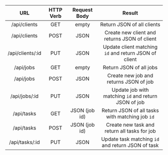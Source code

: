 |        URL         | HTTP Verb | Request Body  |                         Result                          |
|:------------------:|:---------:|:-------------:|:-------------------------------------------------------:|
| /api/clients       |    GET    |     empty     |                              Return JSON of all clients |
| /api/clients       |    POST   |     JSON      |            Create new client and returns JSON of client |
| /api/clients/:id   |    PUT    |     JSON      |   Update client matching `id` and return JSON of client |
| /api/jobs          |    GET    |     empty     |                                 Return JSON of all jobs |
| /api/jobs          |    POST   |     JSON      |                  Create new job and returns JSON of job |
| /api/jobs/:id      |    PUT    |     JSON      |    Update job with matching `id` and return JSON of job |
| /api/tasks         |    GET    | JSON (job id) |         Return JSON of all tasks with matching job `id` |
| /api/tasks         |    POST   | JSON (job id) |            Create new task and return all tasks for job |
| /api/tasks/:id     |    PUT    |     JSON      |       Update task matching `id` and return JSON of task |
